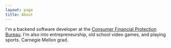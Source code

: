 ```yaml
---
layout: page
title: About
---
```


I'm a backend software developer at the [Consumer Financial Protection Bureau](http://www.consumerfinance.gov/).  I'm also into entrepreneurship, old school video games, and playing sports.  Carnegie Mellon grad.